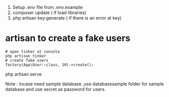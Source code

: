 1. Setup .env file from .env.example
2. composer update ( if load libraries)
3. php artisan key:generate ( if there is an error at key)

# artisan to create a fake users
	# open tinker at console
	php artisan tinker
	# create fake users
	factory(App\User::class, 10)->create();
	
php artisan serve


Note : incase need sample database ,use databasesample folder for sample database and use secret as password for users.
